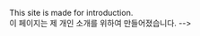 <!-- ---
layout: home
title: "Home"
permalink: /
author_profile: true
classes: wide # ← 이 줄 추가!
---
<!-- 
Welcome to F.E.E.L, Future Energy Electronics Lab! ⚡
<br>
안녕하세요, 차세대 에너지 전력 시스템 연구실에 오신걸 환영합니다!👋 -->

This site is made for introduction.
<br>
이 페이지는 제 개인 소개를 위하여 만들어졌습니다. -->
